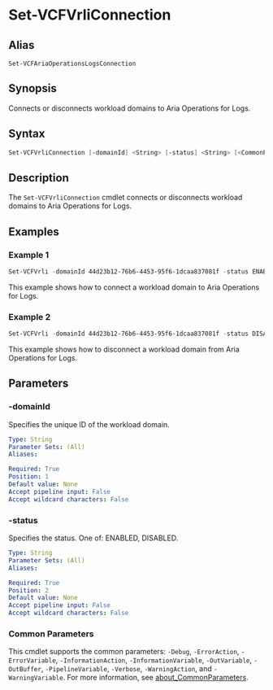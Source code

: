 # Set-VCFVrliConnection

## Alias

`Set-VCFAriaOperationsLogsConnection`

## Synopsis

Connects or disconnects workload domains to Aria Operations for Logs.

## Syntax

```powershell
Set-VCFVrliConnection [-domainId] <String> [-status] <String> [<CommonParameters>]
```

## Description

The `Set-VCFVrliConnection` cmdlet connects or disconnects workload domains to Aria Operations for Logs.

## Examples

### Example 1

```powershell
Set-VCFVrli -domainId 44d23b12-76b6-4453-95f6-1dcaa837081f -status ENABLED
```

This example shows how to connect a workload domain to Aria Operations for Logs.

### Example 2

```powershell
Set-VCFVrli -domainId 44d23b12-76b6-4453-95f6-1dcaa837081f -status DISABLED
```

This example shows how to disconnect a workload domain from Aria Operations for Logs.

## Parameters

### -domainId

Specifies the unique ID of the workload domain.

```yaml
Type: String
Parameter Sets: (All)
Aliases:

Required: True
Position: 1
Default value: None
Accept pipeline input: False
Accept wildcard characters: False
```

### -status

Specifies the status. One of: ENABLED, DISABLED.

```yaml
Type: String
Parameter Sets: (All)
Aliases:

Required: True
Position: 2
Default value: None
Accept pipeline input: False
Accept wildcard characters: False
```

### Common Parameters

This cmdlet supports the common parameters: `-Debug`, `-ErrorAction`, `-ErrorVariable`, `-InformationAction`, `-InformationVariable`, `-OutVariable`, `-OutBuffer`, `-PipelineVariable`, `-Verbose`, `-WarningAction`, and `-WarningVariable`. For more information, see [about_CommonParameters](http://go.microsoft.com/fwlink/?LinkID=113216).
